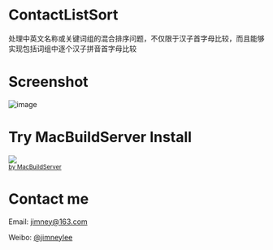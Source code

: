 ContactListSort
===============

处理中英文名称或关键词组的混合排序问题，不仅限于汉子首字母比较，而且能够实现包括词组中逐个汉子拼音首字母比较

Screenshot
===============

![image](https://github.com/jimneylee/ContactListSort/raw/master/Screenshots/screenshot1.png)
 
Try MacBuildServer Install
===============
<!-- MacBuildServer Install Button -->
<div class="macbuildserver-block">
    <a class="macbuildserver-button" href="http://macbuildserver.com/project/github/build/?xcode_project=ContactListSortDemo.xcodeproj&amp;target=ContactListSortDemo&amp;repo_url=git%3A%2F%2Fgithub.com%2Fjimneylee%2FContactListSort.git&amp;build_conf=Release" target="_blank"><img src="http://com.macbuildserver.github.s3-website-us-east-1.amazonaws.com/button_up.png"/></a><br/><sup><a href="http://macbuildserver.com/" target="_blank">by MacBuildServer</a></sup>
</div>
<!-- MacBuildServer Install Button -->

Contact me
===============

Email: jimney@163.com 

Weibo: [@jimneylee](http://weibo.com/u/1831553040)
